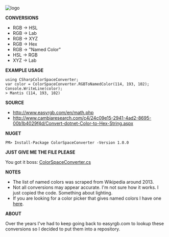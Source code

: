 ![logo](https://github.com/smchughinfo/csharpcolorspaceconverter/blob/master/logo.png)

**CONVERSIONS**

* RGB -> HSL
* RGB -> Lab
* RGB -> XYZ
* RGB -> Hex
* RGB -> "Named Color"
* HSL -> RGB
* XYZ -> Lab

**EXAMPLE USAGE**

    using CSharpColorSpaceConverter;
    var color = ColorSpaceConverter.RGBToNamedColor(114, 193, 102);
    Console.WriteLine(color);
    > Mantis (114, 193, 102)

**SOURCE**

* http://www.easyrgb.com/en/math.php
* http://www.cambiaresearch.com/c4/24c09e15-2941-4ad2-8695-00b1b4029f4d/Convert-dotnet-Color-to-Hex-String.aspx

**NUGET**
 
`PM> Install-Package ColorSpaceConverter -Version 1.0.0`
 

**JUST GIVE ME THE FILE PLEASE**

You got it boss: [ColorSpaceConverter.cs](https://github.com/smchughinfo/csharpcolorspaceconverter/blob/master/ColorConverter/ColorSpaceConverter.cs)

**NOTES**

* The list of named colors was scraped from Wikipedia around 2013. 
* Not all conversions may appear accurate. I'm not sure how it works. I just copied the code. Something about lighting.
* If you are looking for a color picker that gives named colors I have one [here](https://github.com/smchughinfo/color).

**ABOUT**

 Over the years I've had to keep going back to easyrgb.com to lookup these conversions so I decided to put them into a repository.
